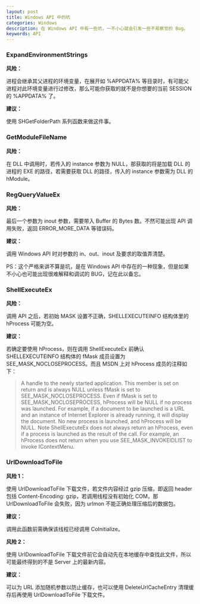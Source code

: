 ```yaml
---
layout: post
title: Windows API 中的坑
categories: Windows
description: 在 Windows API 中有一些坑，一不小心就会引发一些不易察觉的 Bug。
keywords: API
---
```


### ExpandEnvironmentStrings

**风险：**

进程会继承其父进程的环境变量，在展开如 %APPDATA% 等目录时，有可能父进程对此环境变量进行过修改，那么可能你获取的就不是你想要的当前 SESSION 的 %APPDATA% 了。

**建议：**

使用 SHGetFolderPath 系列函数来做这件事。

### GetModuleFileName

**风险：**

在 DLL 中调用时，若传入的 instance 参数为 NULL，那获取的将是加载 DLL 的进程的 EXE 的路径，若需要获取 DLL 的路径，传入的 instance 参数需为 DLL 的 hModule。

### RegQueryValueEx

**风险：**

最后一个参数为 inout 参数，需要带入 Buffer 的 Bytes 数。不然可能出现 API 调用失败，返回 ERROR_MORE_DATA 等错误码。

**建议：**

调用 Windows API 时对参数的 in、out、inout 及要求的取值弄清楚。

PS：这个严格来讲不算是坑，是在 Windows API 中存在的一种现象，但是如果不小心也可能出现很难解释和调试的 BUG，记在此以备忘。

### ShellExecuteEx

**风险：**

调用 API 之后，若初始 MASK 设置不正确，SHELLEXECUTEINFO 结构体里的 hProcess 可能为空。

**建议：**

若确定要使用 hProcess，则在调用 ShellExecuteEx 前确认 SHELLEXECUTEINFO 结构体的 fMask 成员设置为 SEE_MASK_NOCLOSEPROCESS。而且 MSDN 上对 hProcess 成员的注释如下：

> A handle to the newly started application. This member is set on return and is always NULL unless fMask is set to SEE_MASK_NOCLOSEPROCESS. Even if fMask is set to SEE_MASK_NOCLOSEPROCESS, hProcess will be NULL if no process was launched. For example, if a document to be launched is a URL and an instance of Internet Explorer is already running, it will display the document. No new process is launched, and hProcess will be NULL.
> Note   ShellExecuteEx does not always return an hProcess, even if a process is launched as the result of the call. For example, an hProcess does not return when you use SEE_MASK_INVOKEIDLIST to invoke IContextMenu.

### UrlDownloadToFile

**风险 1：**

使用 UrlDownloadToFile 下载文件，若文件内容经过 gzip 压缩，即返回 header 包括 Content-Encoding: gzip，若调用线程没有初始化 COM，那 UrlDownloadToFile 会失败，因为 urlmon 不能正确处理压缩后的数据包。

**建议：**

调用此函数前需确保该线程已经调用 CoInitialize。

**风险 2：**

使用 UrlDownloadToFile 下载文件前它会自动先在本地缓存中查找此文件，所以可能最终得到的不是 Server 上的最新内容。

**建议：**

可以为 URL 添加随机参数以防止缓存，也可以使用 DeleteUrlCacheEntry 清理缓存后再使用 UrlDownloadToFile 下载文件。
